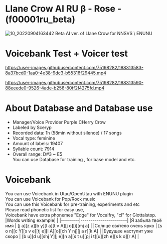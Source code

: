 # Llane Crow AI RU β -  Rose - (f00001ru_beta)
![10_20220904163442](https://user-images.githubusercontent.com/75198282/188313745-2232d3a8-30b4-43f8-80dc-917702d7ae01.png)
Beta AI ver. of Llane Crow for NNSVS \ ENUNU
# Voicebank Test + Voicer test 

https://user-images.githubusercontent.com/75198282/188313583-8a37bcd0-1aa0-4e38-9dc3-b55316f29445.mp4

https://user-images.githubusercontent.com/75198282/188313590-88eeede0-9526-4ade-b256-80ff2f4275fd.mp4

# About Database and Database use
* Manager/Voice Provider Purple CHerry Crow
* Labeled by Sceryp
* Recorded data: 1h (58min without silence) / 17 songs
* Vocal type: feminine
* Amount of labels: 19407 
* Syllable count: 7914   
* Overall range: D#3 ~ E5   
You can use Database for training , for base model and etc.  

# Voicebank
You can use Voicebank in Utau/OpenUtau with ENUNU plugin    
You can use Voicebank for Pop/Rock music  
You can use this Voicebank for pre-training, experiments and etc  
Please read phonetic list for easy use,   
Voicebank have extra phonemes "Edge" for Vocalfry, "cl" for Glottalstop.   
|Words writing example|                  |
|---------|-----------------------|
|Я забыла твоё имя | [j a][z a][b y][l a][t v A][j o][i][mj a] |
|Солнце святело очень ярко | [s o n][c Y][s v e][tj e][l A][o][ch Y nj][j a r][k A] |
|Будущее наступит уже скоро | [b u][d u][shj Y][j e][n a][s t u][pj i t][u][zh e][s k o][r A] |
